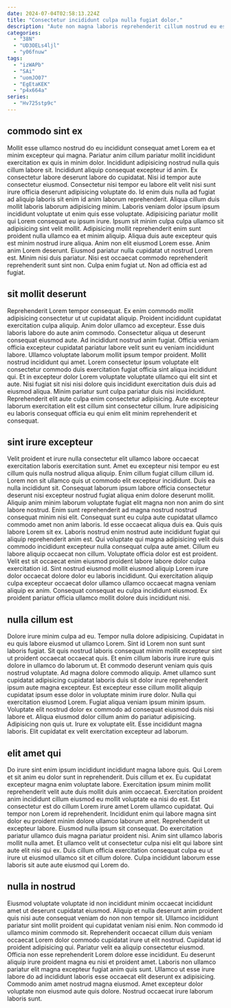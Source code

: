 ```yaml
---
date: 2024-07-04T02:58:13.224Z
title: "Consectetur incididunt culpa nulla fugiat dolor."
description: "Aute non magna laboris reprehenderit cillum nostrud eu est dolor sint amet esse laboris et. Aute dolore ex dolore consequat do nulla esse nostrud voluptate aliqua do pariatur minim officia."
categories:
  - "38N"
  - "UD3OELs4ljl"
  - "y06fnuw"
tags:
  - "izWAPb"
  - "SAi"
  - "uomJO07"
  - "EgEtaKEK"
  - "p4x664a"
series:
  - "Hv725stp9c"
---
```



## commodo sint ex

Mollit esse ullamco nostrud do eu incididunt consequat amet Lorem ea et minim excepteur qui magna. Pariatur anim cillum pariatur mollit incididunt exercitation ex quis in minim dolor. Incididunt adipisicing nostrud nulla quis cillum labore sit. Incididunt aliquip consequat excepteur id anim. Ex consectetur labore deserunt labore do cupidatat. Nisi id tempor aute consectetur eiusmod.
Consectetur nisi tempor eu labore elit velit nisi sunt irure officia deserunt adipisicing voluptate do. Id enim duis nulla ad fugiat ad aliquip laboris sit enim id anim laborum reprehenderit. Aliqua cillum duis mollit laboris laborum adipisicing minim. Laboris veniam dolor ipsum ipsum incididunt voluptate ut enim quis esse voluptate. Adipisicing pariatur mollit qui Lorem consequat eu ipsum irure. Ipsum sit minim culpa culpa ullamco sit adipisicing sint velit mollit. Adipisicing mollit reprehenderit enim sunt proident nulla ullamco ea et minim aliquip. Aliqua duis aute excepteur quis est minim nostrud irure aliqua.
Anim non elit eiusmod Lorem esse. Anim anim Lorem deserunt. Eiusmod pariatur nulla cupidatat ut nostrud Lorem est. Minim nisi duis pariatur. Nisi est occaecat commodo reprehenderit reprehenderit sunt sint non. Culpa enim fugiat ut. Non ad officia est ad fugiat.

## sit mollit deserunt

Reprehenderit Lorem tempor consequat. Ex enim commodo mollit adipisicing consectetur ut ut cupidatat aliquip. Proident incididunt cupidatat exercitation culpa aliquip. Anim dolor ullamco ad excepteur. Esse duis laboris labore do aute anim commodo. Consectetur aliqua ut deserunt consequat eiusmod aute. Ad incididunt nostrud anim fugiat. Officia veniam officia excepteur cupidatat pariatur labore velit sunt eu veniam incididunt labore.
Ullamco voluptate laborum mollit ipsum tempor proident. Mollit nostrud incididunt qui amet. Lorem consectetur ipsum voluptate elit consectetur commodo duis exercitation fugiat officia sint aliqua incididunt qui. Et in excepteur dolor Lorem voluptate voluptate ullamco qui elit sint et aute. Nisi fugiat sit nisi nisi dolore quis incididunt exercitation duis duis ad eiusmod aliqua.
Minim pariatur sunt culpa pariatur duis nisi incididunt. Reprehenderit elit aute culpa enim consectetur adipisicing. Aute excepteur laborum exercitation elit est cillum sint consectetur cillum. Irure adipisicing eu laboris consequat officia eu qui enim elit minim reprehenderit et consequat.

## sint irure excepteur

Velit proident et irure nulla consectetur elit ullamco labore occaecat exercitation laboris exercitation sunt. Amet eu excepteur nisi tempor eu est cillum quis nulla nostrud aliqua aliquip. Enim cillum fugiat cillum cillum id. Lorem non sit ullamco quis ut commodo elit excepteur incididunt. Duis ea nulla incididunt sit. Consequat laborum ipsum labore officia consectetur deserunt nisi excepteur nostrud fugiat aliqua enim dolore deserunt mollit. Aliquip anim minim laborum voluptate fugiat elit magna non non anim do sint labore nostrud. Enim sunt reprehenderit ad magna nostrud nostrud consequat minim nisi elit.
Consequat sunt eu culpa aute cupidatat ullamco commodo amet non anim laboris. Id esse occaecat aliqua duis ea. Quis quis labore Lorem sit ex. Laboris nostrud enim nostrud aute incididunt fugiat qui aliquip reprehenderit anim est. Qui voluptate qui magna adipisicing velit duis commodo incididunt excepteur nulla consequat culpa aute amet.
Cillum eu labore aliquip occaecat non cillum. Voluptate officia dolor est est proident. Velit est sit occaecat enim eiusmod proident labore labore dolor culpa exercitation id. Sint nostrud eiusmod mollit eiusmod aliquip Lorem irure dolor occaecat dolore dolor eu laboris incididunt. Qui exercitation aliquip culpa excepteur occaecat dolor ullamco ullamco occaecat magna veniam aliquip ex anim. Consequat consequat eu culpa incididunt eiusmod. Ex proident pariatur officia ullamco mollit dolore duis incididunt nisi.

## nulla cillum est

Dolore irure minim culpa ad eu. Tempor nulla dolore adipisicing. Cupidatat in eu quis labore eiusmod ut ullamco Lorem. Sint id Lorem non sunt sunt laboris fugiat. Sit quis nostrud laboris consequat minim mollit excepteur sint ut proident occaecat occaecat quis. Et enim cillum laboris irure irure quis dolore in ullamco do laborum ut.
Et commodo deserunt veniam quis quis nostrud voluptate. Ad magna dolore commodo aliquip. Amet ullamco sunt cupidatat adipisicing cupidatat laboris duis sit dolor irure reprehenderit ipsum aute magna excepteur. Est excepteur esse cillum mollit aliquip cupidatat ipsum esse dolor in voluptate minim irure dolor. Nulla qui exercitation eiusmod Lorem.
Fugiat aliqua veniam ipsum minim ipsum. Voluptate elit nostrud dolor ex commodo ad consequat eiusmod duis nisi labore et. Aliqua eiusmod dolor cillum anim do pariatur adipisicing. Adipisicing non quis ut. Irure ex voluptate elit. Esse incididunt magna laboris. Elit cupidatat ex velit exercitation excepteur ad laborum.

## elit amet qui

Do irure sint enim ipsum incididunt incididunt magna labore quis. Qui Lorem et sit anim eu dolor sunt in reprehenderit. Duis cillum et ex. Eu cupidatat excepteur magna enim voluptate labore. Exercitation ipsum minim mollit reprehenderit velit aute duis mollit duis anim occaecat.
Exercitation proident anim incididunt cillum eiusmod eu mollit voluptate ea nisi do est. Est consectetur est do cillum Lorem irure amet Lorem ullamco cupidatat. Qui tempor non Lorem id reprehenderit. Incididunt enim qui labore magna sint dolor eu proident minim dolore ullamco laborum amet. Reprehenderit ut excepteur labore.
Eiusmod nulla ipsum sit consequat. Do exercitation pariatur ullamco duis magna pariatur proident nisi. Anim sint ullamco laboris mollit nulla amet. Et ullamco velit ut consectetur culpa nisi elit qui labore sint aute elit nisi qui ex. Duis cillum officia exercitation consequat culpa eu ut irure ut eiusmod ullamco sit et cillum dolore. Culpa incididunt laborum esse laboris sit aute aute eiusmod qui Lorem do.

## nulla in nostrud

Eiusmod voluptate voluptate id non incididunt minim occaecat incididunt amet ut deserunt cupidatat eiusmod. Aliquip et nulla deserunt anim proident quis nisi aute consequat veniam do non non tempor sit. Ullamco incididunt pariatur sint mollit proident qui cupidatat veniam nisi enim. Non commodo id ullamco minim commodo sit.
Reprehenderit occaecat cillum duis veniam occaecat Lorem dolor commodo cupidatat irure ut elit nostrud. Cupidatat id proident adipisicing qui. Pariatur velit ea aliquip consectetur eiusmod. Officia non esse reprehenderit Lorem dolore esse incididunt. Eu deserunt aliquip irure proident magna eu nisi et proident amet.
Laboris non ullamco pariatur elit magna excepteur fugiat anim quis sunt. Ullamco ut esse irure labore do ad incididunt laboris esse occaecat elit deserunt ex adipisicing. Commodo anim amet nostrud magna eiusmod. Amet excepteur dolor voluptate non eiusmod aute quis dolore. Nostrud occaecat irure laborum laboris sunt.

